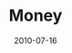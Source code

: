 ---
layout: music 
title: "Money"
series: "House Work"
date: 2010-07-16 
description: "Chuck Mingo discusses how to line up our budget with our passions."
audio: "http://s3.amazonaws.com/crossroadsaudiomessages/HouseWork03.mp3"
audio-duration: "45:55"
---